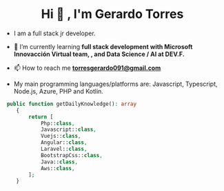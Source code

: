 <h1 align="center">Hi 🤘 , I'm Gerardo Torres</h1>

- I am a full stack jr developer.

- 🌱 I’m currently learning **full stack development with Microsoft Innovacción Virtual team, , and Data Science / AI at DEV.F.**

- 📫 How to reach me **torresgerardo091@gmail.com**

- My main programming languages/platforms are: Javascript, Typescript, Node.js, Azure, PHP and Kotlin.

```php
 public function getDailyKnowledge(): array
    {
        return [
            Php::class,
            Javascript::class,
            Vuejs::class,
            Angular::class,
            Laravel::class,
            BootstrapCss::class,
            Java::class,
            Aws::class,
        ];
    }
```
